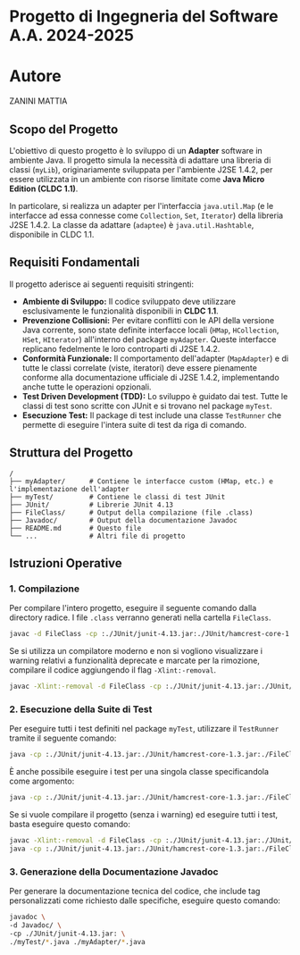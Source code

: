 # Progetto di Ingegneria del Software A.A. 2024-2025

# Autore

ZANINI MATTIA

## Scopo del Progetto

L'obiettivo di questo progetto è lo sviluppo di un **Adapter** software in
ambiente Java. Il progetto simula la necessità di adattare una libreria di
classi (`myLib`), originariamente sviluppata per l'ambiente J2SE 1.4.2, per
essere utilizzata in un ambiente con risorse limitate come **Java Micro Edition
(CLDC 1.1)**.

In particolare, si realizza un adapter per l'interfaccia `java.util.Map` (e le
interfacce ad essa connesse come `Collection`, `Set`, `Iterator`) della libreria
J2SE 1.4.2. La classe da adattare (`adaptee`) è `java.util.Hashtable`,
disponibile in CLDC 1.1.

## Requisiti Fondamentali

Il progetto aderisce ai seguenti requisiti stringenti:

- **Ambiente di Sviluppo:** Il codice sviluppato deve utilizzare esclusivamente
  le funzionalità disponibili in **CLDC 1.1**.
- **Prevenzione Collisioni:** Per evitare conflitti con le API della versione
  Java corrente, sono state definite interfacce locali (`HMap`, `HCollection`,
  `HSet`, `HIterator`) all'interno del package `myAdapter`. Queste interfacce
  replicano fedelmente le loro controparti di J2SE 1.4.2.
- **Conformità Funzionale:** Il comportamento dell'adapter (`MapAdapter`) e di
  tutte le classi correlate (viste, iteratori) deve essere pienamente conforme
  alla documentazione ufficiale di J2SE 1.4.2, implementando anche tutte le
  operazioni opzionali.
- **Test Driven Development (TDD):** Lo sviluppo è guidato dai test. Tutte le
  classi di test sono scritte con JUnit e si trovano nel package `myTest`.
- **Esecuzione Test:** Il package di test include una classe `TestRunner` che
  permette di eseguire l'intera suite di test da riga di comando.

## Struttura del Progetto

```
/
├── myAdapter/      # Contiene le interfacce custom (HMap, etc.) e l'implementazione dell'adapter
├── myTest/         # Contiene le classi di test JUnit
├── JUnit/          # Librerie JUnit 4.13
├── FileClass/      # Output della compilazione (file .class)
├── Javadoc/        # Output della documentazione Javadoc
├── README.md       # Questo file
└── ...             # Altri file di progetto
```

## Istruzioni Operative

### 1. Compilazione

Per compilare l'intero progetto, eseguire il seguente comando dalla directory
radice. I file `.class` verranno generati nella cartella `FileClass`.

```bash
javac -d FileClass -cp :./JUnit/junit-4.13.jar:./JUnit/hamcrest-core-1.3.jar ./myAdapter/*.java myTest/*.java
```

Se si utilizza un compilatore moderno e non si vogliono visualizzare i warning relativi a funzionalità deprecate e marcate per la rimozione, compilare il codice aggiungendo il flag `-Xlint:-removal`.

```bash
javac -Xlint:-removal -d FileClass -cp :./JUnit/junit-4.13.jar:./JUnit/hamcrest-core-1.3.jar ./myAdapter/*.java myTest/*.java
```

### 2. Esecuzione della Suite di Test

Per eseguire tutti i test definiti nel package `myTest`, utilizzare il
`TestRunner` tramite il seguente comando:

```bash
java -cp :./JUnit/junit-4.13.jar:./JUnit/hamcrest-core-1.3.jar:./FileClass  myTest/TestRunner
```

È anche possibile eseguire i test per una singola classe specificandola come
argomento:

```bash
java -cp :./JUnit/junit-4.13.jar:./JUnit/hamcrest-core-1.3.jar:./FileClass myTest/TestRunner myTest.TestValueCollection
```

Se si vuole compilare il progetto (senza i warning) ed eseguire tutti i test, basta eseguire questo comando:

```bash
javac -Xlint:-removal -d FileClass -cp :./JUnit/junit-4.13.jar:./JUnit/hamcrest-core-1.3.jar ./myAdapter/*.java myTest/*.java && \ 
java -cp :./JUnit/junit-4.13.jar:./JUnit/hamcrest-core-1.3.jar:./FileClass  myTest/TestRunner
```


### 3. Generazione della Documentazione Javadoc

Per generare la documentazione tecnica del codice, che include tag
personalizzati come richiesto dalle specifiche, eseguire questo comando:

```bash
javadoc \
-d Javadoc/ \
-cp ./JUnit/junit-4.13.jar: \
./myTest/*.java ./myAdapter/*.java
```